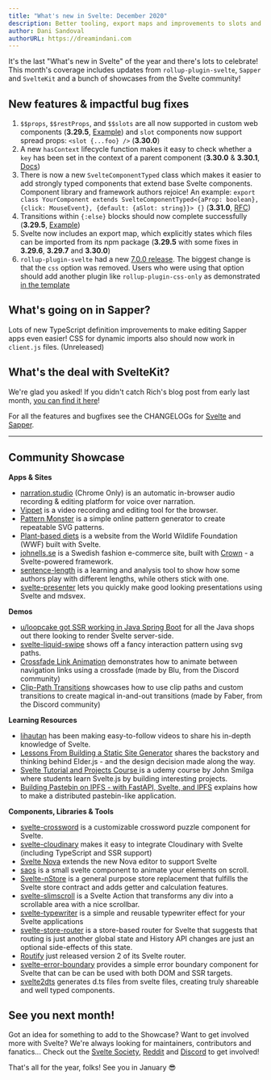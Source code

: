 ```yaml
---
title: "What's new in Svelte: December 2020"
description: Better tooling, export maps and improvements to slots and context
author: Dani Sandoval
authorURL: https://dreamindani.com
---
```


It's the last "What's new in Svelte" of the year and there's lots to celebrate! This month's coverage includes updates from `rollup-plugin-svelte`, `Sapper` and `SvelteKit` and a bunch of showcases from the Svelte community!

## New features & impactful bug fixes

1. `$$props`, `$$restProps`, and `$$slots` are all now supported in custom web components (**3.29.5**, [Example](https://svelte.dev/repl/ad8e6f39cd20403dacd1be84d71e498d?version=3.29.5)) and `slot` components now support spread props: `<slot {...foo} />` (**3.30.0**)
2. A new `hasContext` lifecycle function makes it easy to check whether a `key` has been set in the context of a parent component (**3.30.0** & **3.30.1**, [Docs](https://svelte.dev/docs#run-time-svelte-hascontext))
3. There is now a new `SvelteComponentTyped` class which makes it easier to add strongly typed components that extend base Svelte components. Component library and framework authors rejoice! An example: `export class YourComponent extends SvelteComponentTyped<{aProp: boolean}, {click: MouseEvent}, {default: {aSlot: string}}> {}` (**3.31.0**, [RFC](https://github.com/sveltejs/rfcs/pull/37))
4. Transitions within `{:else}` blocks should now complete successfully (**3.29.5**, [Example](https://svelte.dev/repl/49cef205e5da459594ef2eafcbd41593?version=3.29.5))
5. Svelte now includes an export map, which explicitly states which files can be imported from its npm package (**3.29.5** with some fixes in **3.29.6**, **3.29.7** and **3.30.0**)
6. `rollup-plugin-svelte` had a new [7.0.0 release](https://github.com/sveltejs/rollup-plugin-svelte/blob/master/CHANGELOG.md). The biggest change is that the `css` option was removed. Users who were using that option should add another plugin like `rollup-plugin-css-only` as demonstrated [in the template](https://github.com/sveltejs/template/blob/5b1135c286f7a649daa99825a077586655051649/rollup.config.js#L48)

## What's going on in Sapper?

Lots of new TypeScript definition improvements to make editing Sapper apps even easier! CSS for dynamic imports also should now work in `client.js` files. (Unreleased)

## What's the deal with SvelteKit?

We're glad you asked! If you didn't catch Rich's blog post from early last month, [you can find it here](https://svelte.dev/blog/whats-the-deal-with-sveltekit)!

For all the features and bugfixes see the CHANGELOGs for [Svelte](https://github.com/sveltejs/svelte/blob/master/CHANGELOG.md) and [Sapper](https://github.com/sveltejs/sapper/blob/master/CHANGELOG.md).

---

## Community Showcase

**Apps & Sites**

- [narration.studio](https://narration.studio/) (Chrome Only) is an automatic in-browser audio recording & editing platform for voice over narration.
- [Vippet](https://vippet.netlify.app/) is a video recording and editing tool for the browser.
- [Pattern Monster](https://pattern.monster/) is a simple online pattern generator to create repeatable SVG patterns.
- [Plant-based diets](https://planetbaseddiets.panda.org/) is a website from the World Wildlife Foundation (WWF) built with Svelte.
- [johnells.se](https://www.johnells.se/) is a Swedish fashion e-commerce site, built with [Crown](https://crownframework.com/) - a Svelte-powered framework.
- [sentence-length](https://sentence-length.netlify.app/) is a learning and analysis tool to show how some authors play with different lengths, while others stick with one.
- [svelte-presenter](https://github.com/stephane-vanraes/svelte-presenter) lets you quickly make good looking presentations using Svelte and mdsvex.

**Demos**

- [u/loopcake got SSR working in Java Spring Boot](https://www.reddit.com/r/sveltejs/comments/jkh5up/svelte_ssr_but_its_java_spring_boot_and_its_native/) for all the Java shops out there looking to render Svelte server-side.
- [svelte-liquid-swipe](https://github.com/tncrazvan/svelte-liquid-swipe) shows off a fancy interaction pattern using svg paths.
- [Crossfade Link Animation](https://svelte.dev/repl/7f68e148caf04b2787bb6f296208f870?version=3.29.7) demonstrates how to animate between navigation links using a crossfade (made by Blu, from the Discord community)
- [Clip-Path Transitions](https://svelte.dev/repl/b5ad281ae8024b629b545c70c9e8764d?version=3.29.7) showcases how to use clip paths and custom transitions to create magical in-and-out transitions (made by Faber, from the Discord community)

**Learning Resources**

- [lihautan](https://www.youtube.com/channel/UCbmC3HP3FaAFdcZkui8YoMQ/featured) has been making easy-to-follow videos to share his in-depth knowledge of Svelte.
- [Lessons From Building a Static Site Generator](https://nicholasreese.com/lessons-from-building-a-static-site-generator/) shares the backstory and thinking behind Elder.js - and the design decision made along the way.
- [Svelte Tutorial and Projects Course ](https://www.udemy.com/course/svelte-tutorial-and-projects-course/) is a udemy course by John Smilga where students learn Svelte.js by building interesting projects.
- [Building Pastebin on IPFS - with FastAPI, Svelte, and IPFS](https://amalshaji.wtf/building-pastebin-on-ipfs-with-fastapi-svelte-and-ipfs) explains how to make a distributed pastebin-like application.

**Components, Libraries & Tools**

- [svelte-crossword](https://russellgoldenberg.github.io/svelte-crossword/) is a customizable crossword puzzle component for Svelte.
- [svelte-cloudinary](https://github.com/cupcakearmy/svelte-cloudinary) makes it easy to integrate Cloudinary with Svelte (including TypeScript and SSR support)
- [Svelte Nova](https://extensions.panic.com/extensions/sb.lao/sb.lao.svelte-nova/) extends the new Nova editor to support Svelte
- [saos](https://github.com/shiryel/saos) is a small svelte component to animate your elements on scroll.
- [Svelte-nStore](https://github.com/lacikawiz/svelte-nStore) is a general purpose store replacement that fulfills the Svelte store contract and adds getter and calculation features.
- [svelte-slimscroll](https://github.com/MelihAltintas/svelte-slimscroll) is a Svelte Action that transforms any div into a scrollable area with a nice scrollbar.
- [svelte-typewriter](https://github.com/henriquehbr/svelte-typewriter) is a simple and reusable typewriter effect for your Svelte applications
- [svelte-store-router](https://github.com/zyxd/svelte-store-router) is a store-based router for Svelte that suggests that routing is just another global state and History API changes are just an optional side-effects of this state.
- [Routify](https://routify.dev/blog/routify-2-released) just released version 2 of its Svelte router.
- [svelte-error-boundary](https://www.npmjs.com/package/@crownframework/svelte-error-boundary) provides a simple error boundary component for Svelte that can be can be used with both DOM and SSR targets.
- [svelte2dts](https://www.npmjs.com/package/svelte2dts) generates d.ts files from svelte files, creating truly shareable and well typed components.

## See you next month!

Got an idea for something to add to the Showcase? Want to get involved more with Svelte? We're always looking for maintainers, contributors and fanatics... Check out the [Svelte Society](https://sveltesociety.dev/), [Reddit](https://www.reddit.com/r/sveltejs/) and [Discord](https://discord.com/invite/yy75DKs) to get involved!

That's all for the year, folks! See you in January 😎
